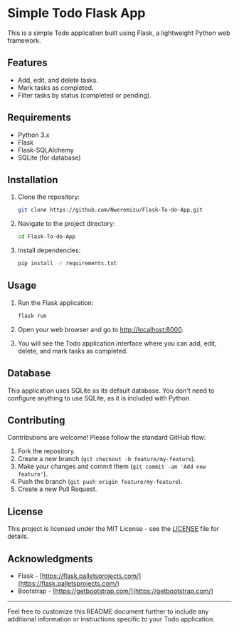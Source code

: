 # Simple Todo Flask App

This is a simple Todo application built using Flask, a lightweight Python web framework.

## Features

- Add, edit, and delete tasks.
- Mark tasks as completed.
- Filter tasks by status (completed or pending).

## Requirements

- Python 3.x
- Flask
- Flask-SQLAlchemy
- SQLite (for database)

## Installation

1. Clone the repository:

   ```bash
   git clone https://github.com/Nweremizu/Flask-To-do-App.git
   ```

2. Navigate to the project directory:

   ```bash
   cd Flask-To-do-App
   ```

3. Install dependencies:

   ```bash
   pip install -r requirements.txt
   ```

## Usage

1. Run the Flask application:

   ```bash
   flask run
   ```

2. Open your web browser and go to [http://localhost:8000](http://localhost:8000).

3. You will see the Todo application interface where you can add, edit, delete, and mark tasks as completed.


## Database

This application uses SQLite as its default database. You don't need to configure anything to use SQLite, as it is included with Python.

## Contributing

Contributions are welcome! Please follow the standard GitHub flow:

1. Fork the repository.
2. Create a new branch (`git checkout -b feature/my-feature`).
3. Make your changes and commit them (`git commit -am 'Add new feature'`).
4. Push the branch (`git push origin feature/my-feature`).
5. Create a new Pull Request.

## License

This project is licensed under the MIT License - see the [LICENSE](LICENSE) file for details.

## Acknowledgments

- Flask - [https://flask.palletsprojects.com/](https://flask.palletsprojects.com/)
- Bootstrap - [https://getbootstrap.com/](https://getbootstrap.com/)

---

Feel free to customize this README document further to include any additional information or instructions specific to your Todo application.
